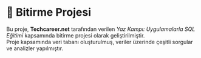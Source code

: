 # 🧠 Bitirme Projesi

Bu proje, **Techcareer.net** tarafından verilen *Yaz Kampı: Uygulamalarla SQL Eğitimi* kapsamında bitirme projesi olarak geliştirilmiştir.  
Proje kapsamında veri tabanı oluşturulmuş, veriler üzerinde çeşitli sorgular ve analizler yapılmıştır.
